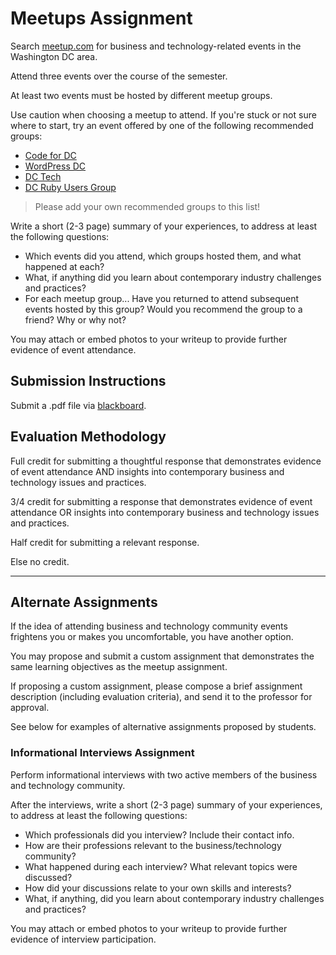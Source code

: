 # Meetups Assignment

Search [meetup.com](http://www.meetup.com/) for business and technology-related
 events in the Washington DC area.

Attend three events over the course of the semester.

At least two events must be hosted by different meetup groups.

Use caution when choosing a meetup to attend.
 If you're stuck or not sure where to start,
 try an event offered by one of the following recommended groups:

 + [Code for DC](http://www.meetup.com/Code-for-DC/)
 + [WordPress DC](http://www.meetup.com/wordpressdc/)
 + [DC Tech](http://www.meetup.com/DC-Tech-Meetup/)
 + [DC Ruby Users Group](http://www.meetup.com/dcruby/)

> Please add your own recommended groups to this list!

Write a short (2-3 page) summary of your experiences,
 to address at least the following questions:

 + Which events did you attend, which groups hosted them, and what happened at each?
 + What, if anything did you learn about contemporary industry challenges and practices?
 + For each meetup group... Have you returned to attend subsequent events hosted by this group? Would you recommend the group to a friend? Why or why not?

You may attach or embed photos to your writeup to provide further evidence of event attendance.

## Submission Instructions

Submit a .pdf file via [blackboard](https://blackboard.gwu.edu/webapps/assignment/uploadAssignment?content_id=_6845047_1&course_id=_260292_1&assign_group_id=&mode=cpview).

## Evaluation Methodology

Full credit for submitting a thoughtful response that demonstrates
 evidence of event attendance AND
 insights into contemporary business and technology issues and practices.

3/4 credit for submitting a response that demonstrates evidence of event attendance OR
 insights into contemporary business and technology issues and practices.

Half credit for submitting a relevant response.

Else no credit.

<hr>

## Alternate Assignments

If the idea of attending business and technology community events frightens you
 or makes you uncomfortable,
 you have another option.

You may propose and submit a custom assignment
 that demonstrates the same learning objectives as the meetup assignment.

If proposing a custom assignment,
 please compose a brief assignment description (including evaluation criteria),
 and send it to the professor for approval.

See below for examples of alternative assignments proposed by students.

### Informational Interviews Assignment

Perform informational interviews with two active members of the business and technology community.

After the interviews, write a short (2-3 page) summary of your experiences,
to address at least the following questions:

+ Which professionals did you interview? Include their contact info.
+ How are their professions relevant to the business/technology community?
+ What happened during each interview? What relevant topics were discussed?
+ How did your discussions relate to your own skills and interests?
+ What, if anything, did you learn about contemporary industry challenges and practices?

You may attach or embed photos to your writeup to provide further evidence of interview participation.
